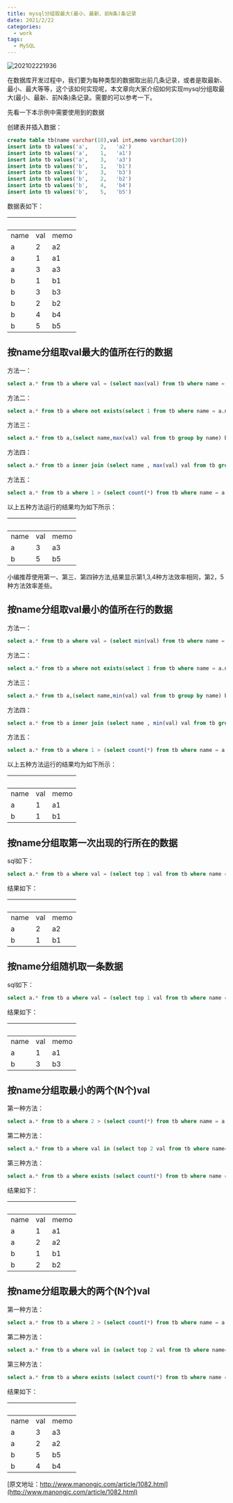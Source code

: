```yaml
---
title: mysql分组取最大(最小、最新、前N条)条记录
date: 2021/2/22
categories:
  - work
tags:
  - MySQL
---
```


![202102221936](https://gitee.com/snowyan/image/raw/master/md/202102221936.jpg)

<!-- more -->

在数据库开发过程中，我们要为每种类型的数据取出前几条记录，或者是取最新、最小、最大等等，这个该如何实现呢，本文章向大家介绍如何实现mysql分组取最大(最小、最新、前N条)条记录。需要的可以参考一下。

先看一下本示例中需要使用到的数据

创建表并插入数据：

```sql
create table tb(name varchar(10),val int,memo varchar(20))
insert into tb values('a',    2,   'a2')
insert into tb values('a',    1,   'a1')
insert into tb values('a',    3,   'a3')
insert into tb values('b',    1,   'b1')
insert into tb values('b',    3,   'b3')
insert into tb values('b',    2,   'b2')
insert into tb values('b',    4,   'b4')
insert into tb values('b',    5,   'b5')
```

数据表如下：

| <br> | <br> | <br> |
| --- | --- | --- |
| name | val | memo |
| a | 2 | a2 |
| a | 1 | a1 |
| a | 3 | a3 |
| b | 1 | b1 |
| b | 3 | b3 |
| b | 2 | b2 |
| b | 4 | b4 |
| b | 5 | b5 |

## 按name分组取val最大的值所在行的数据

方法一：

```sql
select a.* from tb a where val = (select max(val) from tb where name = a.name) order by a.name
```

方法二：

```sql
select a.* from tb a where not exists(select 1 from tb where name = a.name and val > a.val)
```

方法三：

```sql
select a.* from tb a,(select name,max(val) val from tb group by name) b where a.name = b.name and a.val = b.val order by a.name
```

方法四：

```sql
select a.* from tb a inner join (select name , max(val) val from tb group by name) b on a.name = b.name and a.val = b.val order by
```

方法五：

```sql
select a.* from tb a where 1 > (select count(*) from tb where name = a.name and val > a.val ) order by a.name
```

以上五种方法运行的结果均为如下所示：

| <br> | <br> | <br> |
| --- | --- | --- |
| name | val | memo |
| a | 3 | a3 |
| b | 5 | b5 |

小编推荐使用第一、第三、第四钟方法,结果显示第1,3,4种方法效率相同，第2，5种方法效率差些。

## 按name分组取val最小的值所在行的数据

方法一：

```sql
select a.* from tb a where val = (select min(val) from tb where name = a.name) order by a.name
```

方法二：

```sql
select a.* from tb a where not exists(select 1 from tb where name = a.name and val < a.val)
```

方法三：

```sql
select a.* from tb a,(select name,min(val) val from tb group by name) b where a.name = b.name and a.val = b.val order by a.name
```

方法四：

```sql
select a.* from tb a inner join (select name , min(val) val from tb group by name) b on a.name = b.name and a.val = b.val order by a.name
```

方法五：

```sql
select a.* from tb a where 1 > (select count(*) from tb where name = a.name and val < a.val) order by a.name
```

以上五种方法运行的结果均为如下所示：

| <br> | <br> | <br> |
| --- | --- | --- |
| name | val | memo |
| a | 1 | a1 |
| b | 1 | b1 |

## 按name分组取第一次出现的行所在的数据 

sql如下：

```sql
select a.* from tb a where val = (select top 1 val from tb where name = a.name) order by a.name
```

结果如下：

| <br> | <br> | <br> |
| --- | --- | --- |
| name | val | memo |
| a | 2 | a2 |
| b | 1 | b1 |

## 按name分组随机取一条数据

sql如下：

```sql
select a.* from tb a where val = (select top 1 val from tb where name = a.name order by newid()) order by a.name
```

结果如下：

| <br> | <br> | <br> |
| --- | --- | --- |
| name | val | memo |
| a | 1 | a1 |
| b | 3 | b3 |

## 按name分组取最小的两个(N个)val

第一种方法：

```sql
select a.* from tb a where 2 > (select count(*) from tb where name = a.name and val < a.val ) order by a.name,a.val
```

第二种方法：

```sql
select a.* from tb a where val in (select top 2 val from tb where name=a.name order by val) order by a.name,a.val
```

第三种方法：

```sql
select a.* from tb a where exists (select count(*) from tb where name = a.name and val < a.val having Count(*) < 2) order by a.name
```

结果如下：

| <br> | <br> | <br> |
| --- | --- | --- |
| name | val | memo |
| a | 1 | a1 |
| a | 2 | a2 |
| b | 1 | b1 |
| b | 2 | b2 |

## 按name分组取最大的两个(N个)val

第一种方法：

```sql
select a.* from tb a where 2 > (select count(*) from tb where name = a.name and val > a.val ) order by a.name,a.val
```

第二种方法：

```sql
select a.* from tb a where val in (select top 2 val from tb where name=a.name order by val desc) order by a.name,a.val
```

第三种方法：

```sql
select a.* from tb a where exists (select count(*) from tb where name = a.name and val > a.val having Count(*) < 2) order by a.name
```

结果如下：

| <br>  | <br> |  <br>  |
| ------- | ----- | ------- |
| name | val   | memo |
| a      | 3     | a3      |
| a      | 2     | a2      |
| b      | 5     | b5      |
| b      | 4     | b4      |

[原文地址：http://www.manongjc.com/article/1082.html](http://www.manongjc.com/article/1082.html)